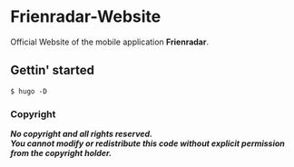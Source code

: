 # Frienradar-Website
Official Website of the mobile application **Frienradar**.

## Gettin' started

```
$ hugo -D
```

### Copyright 

***No copyright and all rights reserved. <br> You cannot modify or redistribute this code without explicit permission from the copyright holder.***
